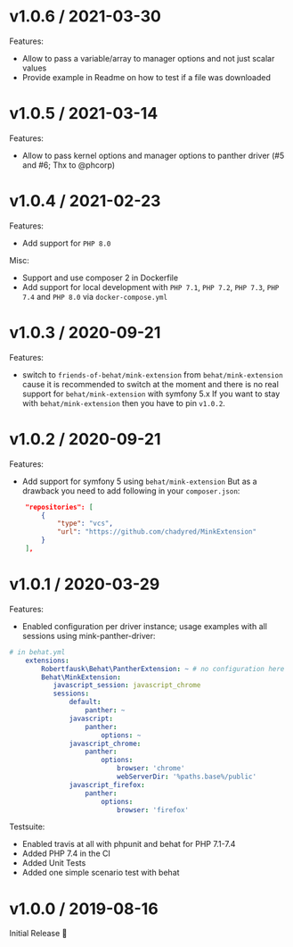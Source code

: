 v1.0.6 / 2021-03-30
===================

Features:
* Allow to pass a variable/array to manager options and not just scalar values
* Provide example in Readme on how to test if a file was downloaded 

v1.0.5 / 2021-03-14
===================

Features:
* Allow to pass kernel options and manager options to panther driver (#5 and #6; Thx to @phcorp)

v1.0.4 / 2021-02-23
===================

Features:
* Add support for ```PHP 8.0```

Misc:
* Support and use composer 2 in Dockerfile
* Add support for local development with ```PHP 7.1```, ```PHP 7.2```, ```PHP 7.3```, ```PHP 7.4``` and ```PHP 8.0``` via ```docker-compose.yml```

v1.0.3 / 2020-09-21
===================

Features:
* switch to ```friends-of-behat/mink-extension``` from ```behat/mink-extension```
  cause it is recommended to switch at the moment and there is no real support for ```behat/mink-extension``` with symfony 5.x
  If you want to stay with ```behat/mink-extension``` then you have to pin ```v1.0.2```.

v1.0.2 / 2020-09-21
===================

Features:
* Add support for symfony 5 using ```behat/mink-extension```
  But as a drawback you need to add following in your ```composer.json```:
```JSON
    "repositories": [
        {
            "type": "vcs",
            "url": "https://github.com/chadyred/MinkExtension"
        }
    ],
```

v1.0.1 / 2020-03-29
===================

Features: 
* Enabled configuration per driver instance; usage examples with all sessions using mink-panther-driver:
```YAML
# in behat.yml
    extensions:
        Robertfausk\Behat\PantherExtension: ~ # no configuration here
        Behat\MinkExtension:
           javascript_session: javascript_chrome
           sessions:
               default:
                   panther: ~
               javascript:
                   panther:
                       options: ~
               javascript_chrome:
                   panther:
                       options:
                           browser: 'chrome'
                           webServerDir: '%paths.base%/public'
               javascript_firefox:
                   panther:
                       options:
                           browser: 'firefox'
```

Testsuite:

* Enabled travis at all with phpunit and behat for PHP 7.1-7.4 
* Added PHP 7.4 in the CI
* Added Unit Tests
* Added one simple scenario test with behat

v1.0.0 / 2019-08-16
===================

Initial Release :tada: 
